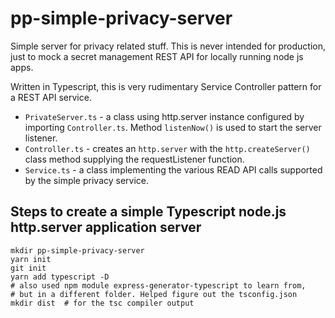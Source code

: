 ﻿# pp-simple-privacy-server

Simple server for privacy related stuff. This is never intended for production, just to mock a secret management REST API for locally running node js apps.

Written in Typescript, this is very rudimentary Service Controller pattern for a REST API service.

* `PrivateServer.ts` - a class using http.server instance configured by importing `Controller.ts`. Method `listenNow()` is used to start the server listener.
* `Controller.ts` - creates an `http.server` with the `http.createServer()` class method supplying the requestListener function.
* `Service.ts` - a class implementing the various READ API calls supported by the simple privacy service.

## Steps to create a simple Typescript node.js http.server application server

```
mkdir pp-simple-privacy-server
yarn init
git init
yarn add typescript -D
# also used npm module express-generator-typescript to learn from,
# but in a different folder. Helped figure out the tsconfig.json
mkdir dist  # for the tsc compiler output
```
